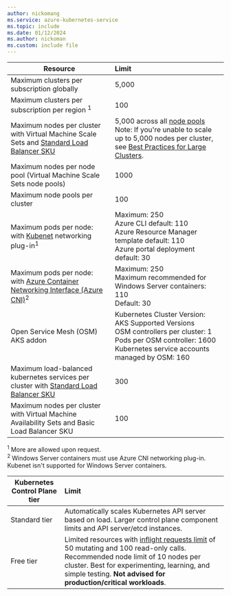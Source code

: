 ```yaml
---
author: nickomang
ms.service: azure-kubernetes-service
ms.topic: include
ms.date: 01/12/2024
ms.author: nickoman
ms.custom: include file
---
```


| Resource | Limit |
|--|:-|
| Maximum clusters per subscription globally | 5,000 |
| Maximum clusters per subscription per region <sup>1</sup> | 100 |
| Maximum nodes per cluster with Virtual Machine Scale Sets and [Standard Load Balancer SKU][standard-load-balancer] | 5,000 across all [node pools][node-pool] <br />Note: If you're unable to scale up to 5,000 nodes per cluster, see [Best Practices for Large Clusters](/azure/aks/best-practices-performance-scale-large). |
| Maximum nodes per node pool (Virtual Machine Scale Sets node pools) | 1000 |
| Maximum node pools per cluster | 100 |
| Maximum pods per node: with [Kubenet][Kubenet] networking plug-in<sup>1</sup> | Maximum: 250 <br /> Azure CLI default: 110 <br /> Azure Resource Manager template default: 110 <br /> Azure portal deployment default: 30 |
| Maximum pods per node: with [Azure Container Networking Interface (Azure CNI)][Azure CNI]<sup>2</sup> | Maximum: 250 <br /> Maximum recommended for Windows Server containers: 110 <br /> Default: 30 |
| Open Service Mesh (OSM) AKS addon | Kubernetes Cluster Version: AKS Supported Versions<br />OSM controllers per cluster: 1<br />Pods per OSM controller: 1600<br />Kubernetes service accounts managed by OSM: 160 |
| Maximum load-balanced kubernetes services per cluster  with [Standard Load Balancer SKU][standard-load-balancer] | 300 |
| Maximum nodes per cluster with Virtual Machine Availability Sets and Basic Load Balancer SKU | 100 |

<sup>1</sup> More are allowed upon request.<br /> 
<sup>2</sup> Windows Server containers must use Azure CNI networking plug-in. Kubenet isn't supported for Windows Server containers.

| Kubernetes Control Plane tier | Limit |
|--|:-|
| Standard tier | Automatically scales Kubernetes API server based on load. Larger control plane component limits and API server/etcd instances. |
| Free tier | Limited resources with [inflight requests limit](https://kubernetes.io/docs/reference/command-line-tools-reference/kube-apiserver/) of 50 mutating and 100 read-only calls. Recommended node limit of 10 nodes per cluster. Best for experimenting, learning, and simple testing. **Not advised for production/critical workloads**. |

<!-- LINKS - Internal -->

[Kubenet]: /azure/aks/concepts-network-legacy-cni#kubenet
[Azure CNI]: /azure/aks/concepts-network-cni-overview
[standard-load-balancer]: /azure/load-balancer/load-balancer-overview
[node-pool]: /azure/aks/create-node-pools

<!-- LINKS - External -->

